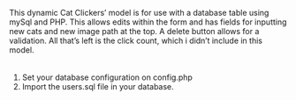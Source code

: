 This dynamic Cat Clickers’ model is for use with a database table using mySql and PHP.
This allows edits within the form and has fields for inputting new cats and new image path at the top.  A delete button allows for a validation. All that’s left is the click count, which i didn’t include in this model.  
######
1. Set your database configuration on config.php
2. Import the users.sql file in your database.
